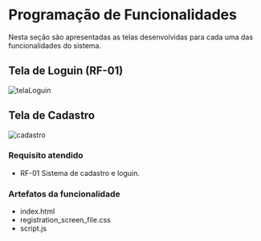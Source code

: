 # Programação de Funcionalidades

Nesta seção são apresentadas as telas desenvolvidas para cada uma das funcionalidades do sistema.

## Tela de Loguin (RF-01)
![telaLoguin](https://github.com/ICEI-PUC-Minas-PMV-ADS/pmv-ads-2023-1-e1-proj-web-t12-planejamento-diario/assets/48370523/f8abd7b0-ac39-4028-a718-bd3defdcf63e)
## Tela de Cadastro
![cadastro](https://github.com/ICEI-PUC-Minas-PMV-ADS/pmv-ads-2023-1-e1-proj-web-t12-planejamento-diario/assets/48370523/c6433fbd-c19f-4216-a047-386019abe486)


### Requisito atendido
- RF-01 Sistema de cadastro e loguin.

### Artefatos da funcionalidade
- index.html
- registration_screen_file.css
- script.js

